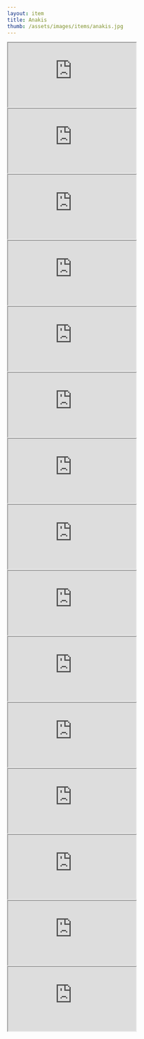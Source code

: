 ```yaml
---
layout: item
title: Anakis
thumb: /assets/images/items/anakis.jpg
---
```

<iframe src="http://magic-items.herokuapp.com/item/embed/hk622bd"></iframe>
<iframe src="http://magic-items.herokuapp.com/item/embed/7w3hzfh"></iframe>
<iframe src="http://magic-items.herokuapp.com/item/embed/oy4xh2q"></iframe>
<iframe src="http://magic-items.herokuapp.com/item/embed/kpilelq"></iframe>
<iframe src="http://magic-items.herokuapp.com/item/embed/yrxrudf"></iframe>

<iframe src="http://magic-items.herokuapp.com/item/embed/7atwrqw"></iframe>
<iframe src="http://magic-items.herokuapp.com/item/embed/blck6nn"></iframe>
<iframe src="http://magic-items.herokuapp.com/item/embed/uugtgpu"></iframe>
<iframe src="http://magic-items.herokuapp.com/item/embed/t6se56t"></iframe>
<iframe src="http://magic-items.herokuapp.com/item/embed/gumstji"></iframe>

<iframe src="http://magic-items.herokuapp.com/item/embed/4kzsqkq"></iframe>
<iframe src="http://magic-items.herokuapp.com/item/embed/gqpn4zs"></iframe>
<iframe src="http://magic-items.herokuapp.com/item/embed/5vzurzy"></iframe>
<iframe src="http://magic-items.herokuapp.com/item/embed/yjifrdc"></iframe>
<iframe src="http://magic-items.herokuapp.com/item/embed/3sjet25"></iframe>